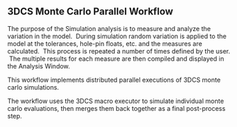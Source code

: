 ## 3DCS Monte Carlo Parallel Workflow

The purpose of the Simulation analysis is to measure and analyze the variation in the model.  During simulation random variation is applied to the model at the tolerances, hole-pin floats, etc. and the measures are calculated.  This process is repeated a number of times defined by the user.  The multiple results for each measure are then compiled and displayed in the Analysis Window.

This workflow implements distributed parallel executions of 3DCS monte carlo simulations.

The workflow uses the 3DCS macro executor to simulate individual monte carlo evaluations, then merges them back together as a final post-process step.
